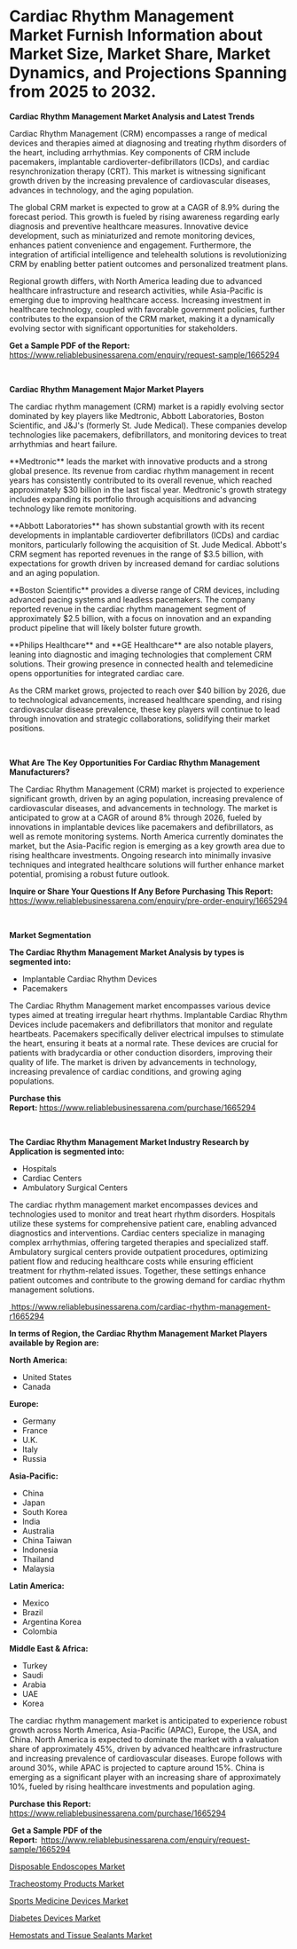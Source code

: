 <p><h1>Cardiac Rhythm Management Market Furnish Information about Market Size, Market Share, Market Dynamics, and Projections Spanning from 2025 to 2032.</h1></p><p><strong>Cardiac Rhythm Management Market Analysis and Latest Trends</strong></p>
<p><p>Cardiac Rhythm Management (CRM) encompasses a range of medical devices and therapies aimed at diagnosing and treating rhythm disorders of the heart, including arrhythmias. Key components of CRM include pacemakers, implantable cardioverter-defibrillators (ICDs), and cardiac resynchronization therapy (CRT). This market is witnessing significant growth driven by the increasing prevalence of cardiovascular diseases, advances in technology, and the aging population.</p><p>The global CRM market is expected to grow at a CAGR of 8.9% during the forecast period. This growth is fueled by rising awareness regarding early diagnosis and preventive healthcare measures. Innovative device development, such as miniaturized and remote monitoring devices, enhances patient convenience and engagement. Furthermore, the integration of artificial intelligence and telehealth solutions is revolutionizing CRM by enabling better patient outcomes and personalized treatment plans.</p><p>Regional growth differs, with North America leading due to advanced healthcare infrastructure and research activities, while Asia-Pacific is emerging due to improving healthcare access. Increasing investment in healthcare technology, coupled with favorable government policies, further contributes to the expansion of the CRM market, making it a dynamically evolving sector with significant opportunities for stakeholders.</p></p>
<p><strong>Get a Sample PDF of the Report:&nbsp;</strong> <a href="https://www.reliablebusinessarena.com/enquiry/request-sample/1665294?utm_campaign=2177&utm_medium=2&utm_source=Github&utm_content=ia&utm_term=03032025&utm_id=cardiac-rhythm-management">https://www.reliablebusinessarena.com/enquiry/request-sample/1665294</a></p>
<p>&nbsp;</p>
<p><strong>Cardiac Rhythm Management Major Market Players</strong></p>
<p><p>The cardiac rhythm management (CRM) market is a rapidly evolving sector dominated by key players like Medtronic, Abbott Laboratories, Boston Scientific, and J&J's (formerly St. Jude Medical). These companies develop technologies like pacemakers, defibrillators, and monitoring devices to treat arrhythmias and heart failure.</p><p>**Medtronic** leads the market with innovative products and a strong global presence. Its revenue from cardiac rhythm management in recent years has consistently contributed to its overall revenue, which reached approximately $30 billion in the last fiscal year. Medtronic's growth strategy includes expanding its portfolio through acquisitions and advancing technology like remote monitoring.</p><p>**Abbott Laboratories** has shown substantial growth with its recent developments in implantable cardioverter defibrillators (ICDs) and cardiac monitors, particularly following the acquisition of St. Jude Medical. Abbott's CRM segment has reported revenues in the range of $3.5 billion, with expectations for growth driven by increased demand for cardiac solutions and an aging population.</p><p>**Boston Scientific** provides a diverse range of CRM devices, including advanced pacing systems and leadless pacemakers. The company reported revenue in the cardiac rhythm management segment of approximately $2.5 billion, with a focus on innovation and an expanding product pipeline that will likely bolster future growth.</p><p>**Philips Healthcare** and **GE Healthcare** are also notable players, leaning into diagnostic and imaging technologies that complement CRM solutions. Their growing presence in connected health and telemedicine opens opportunities for integrated cardiac care.</p><p>As the CRM market grows, projected to reach over $40 billion by 2026, due to technological advancements, increased healthcare spending, and rising cardiovascular disease prevalence, these key players will continue to lead through innovation and strategic collaborations, solidifying their market positions.</p></p>
<p>&nbsp;</p>
<p><strong>What Are The Key Opportunities For Cardiac Rhythm Management Manufacturers?</strong></p>
<p><p>The Cardiac Rhythm Management (CRM) market is projected to experience significant growth, driven by an aging population, increasing prevalence of cardiovascular diseases, and advancements in technology. The market is anticipated to grow at a CAGR of around 8% through 2026, fueled by innovations in implantable devices like pacemakers and defibrillators, as well as remote monitoring systems. North America currently dominates the market, but the Asia-Pacific region is emerging as a key growth area due to rising healthcare investments. Ongoing research into minimally invasive techniques and integrated healthcare solutions will further enhance market potential, promising a robust future outlook.</p></p>
<p><strong>Inquire or Share Your Questions If Any Before Purchasing This Report:</strong> <a href="https://www.reliablebusinessarena.com/enquiry/pre-order-enquiry/1665294?utm_campaign=2177&utm_medium=2&utm_source=Github&utm_content=ia&utm_term=03032025&utm_id=cardiac-rhythm-management">https://www.reliablebusinessarena.com/enquiry/pre-order-enquiry/1665294</a></p>
<p>&nbsp;</p>
<p><strong>Market Segmentation</strong></p>
<p><strong>The Cardiac Rhythm Management Market Analysis by types is segmented into:</strong></p>
<p><ul><li>Implantable Cardiac Rhythm Devices</li><li>Pacemakers</li></ul></p>
<p><p>The Cardiac Rhythm Management market encompasses various device types aimed at treating irregular heart rhythms. Implantable Cardiac Rhythm Devices include pacemakers and defibrillators that monitor and regulate heartbeats. Pacemakers specifically deliver electrical impulses to stimulate the heart, ensuring it beats at a normal rate. These devices are crucial for patients with bradycardia or other conduction disorders, improving their quality of life. The market is driven by advancements in technology, increasing prevalence of cardiac conditions, and growing aging populations.</p></p>
<p><strong>Purchase this Report:&nbsp;</strong><a href="https://www.reliablebusinessarena.com/purchase/1665294?utm_campaign=2177&utm_medium=2&utm_source=Github&utm_content=ia&utm_term=03032025&utm_id=cardiac-rhythm-management">https://www.reliablebusinessarena.com/purchase/1665294</a></p>
<p>&nbsp;</p>
<p><strong>The Cardiac Rhythm Management Market Industry Research by Application is segmented into:</strong></p>
<p><ul><li>Hospitals</li><li>Cardiac Centers</li><li>Ambulatory Surgical Centers</li></ul></p>
<p><p>The cardiac rhythm management market encompasses devices and technologies used to monitor and treat heart rhythm disorders. Hospitals utilize these systems for comprehensive patient care, enabling advanced diagnostics and interventions. Cardiac centers specialize in managing complex arrhythmias, offering targeted therapies and specialized staff. Ambulatory surgical centers provide outpatient procedures, optimizing patient flow and reducing healthcare costs while ensuring efficient treatment for rhythm-related issues. Together, these settings enhance patient outcomes and contribute to the growing demand for cardiac rhythm management solutions.</p></p>
<p><a href="https://www.reliablebusinessarena.com/cardiac-rhythm-management-r1665294?utm_campaign=2177&utm_medium=2&utm_source=Github&utm_content=ia&utm_term=03032025&utm_id=cardiac-rhythm-management">&nbsp;https://www.reliablebusinessarena.com/cardiac-rhythm-management-r1665294</a></p>
<p><strong>In terms of Region, the Cardiac Rhythm Management Market Players available by Region are:</strong></p>
<p>
    <p> <strong> North America: </strong>
        <ul>
            <li>United States</li>
            <li>Canada</li>
        </ul>
        </p> 
    <p> <strong> Europe: </strong>
        <ul>
            <li>Germany</li>
            <li>France</li>
            <li>U.K.</li>
            <li>Italy</li>
            <li>Russia</li>
        </ul>
        </p> 
    <p> <strong> Asia-Pacific: </strong>
        <ul>
            <li>China</li>
            <li>Japan</li>
            <li>South Korea</li>
            <li>India</li>
            <li>Australia</li>
            <li>China Taiwan</li>
            <li>Indonesia</li>
            <li>Thailand</li>
            <li>Malaysia</li>
        </ul>
        </p> 
    <p> <strong> Latin America: </strong>
        <ul>
            <li>Mexico</li>
            <li>Brazil</li>
            <li>Argentina Korea</li>
            <li>Colombia</li>
        </ul>
        </p> 
    <p> <strong> Middle East & Africa: </strong>
        <ul>
            <li>Turkey</li>
            <li>Saudi</li>
            <li>Arabia</li>
            <li>UAE</li>
            <li>Korea</li>
        </ul>
    </p>
    </p>
<p><p>The cardiac rhythm management market is anticipated to experience robust growth across North America, Asia-Pacific (APAC), Europe, the USA, and China. North America is expected to dominate the market with a valuation share of approximately 45%, driven by advanced healthcare infrastructure and increasing prevalence of cardiovascular diseases. Europe follows with around 30%, while APAC is projected to capture around 15%. China is emerging as a significant player with an increasing share of approximately 10%, fueled by rising healthcare investments and population aging.</p></p>
<p><strong>Purchase this Report: </strong><a href="https://www.reliablebusinessarena.com/purchase/1665294?utm_campaign=2177&utm_medium=2&utm_source=Github&utm_content=ia&utm_term=03032025&utm_id=cardiac-rhythm-management">https://www.reliablebusinessarena.com/purchase/1665294</a></p>
<p>&nbsp;<strong>Get a Sample PDF of the Report:&nbsp;&nbsp;</strong><a href="https://www.reliablebusinessarena.com/enquiry/request-sample/1665294?utm_campaign=2177&utm_medium=2&utm_source=Github&utm_content=ia&utm_term=03032025&utm_id=cardiac-rhythm-management">https://www.reliablebusinessarena.com/enquiry/request-sample/1665294</a></p>
<p><strong></strong></p>
<p><p><a href="https://github.com/tauchzuazoli/Market-Research-Report-List-1/blob/main/disposable-endoscopes-market.md?utm_campaign=2177&utm_medium=2&utm_source=Github&utm_content=ia&utm_term=03032025&utm_id=cardiac-rhythm-management">Disposable Endoscopes Market</a></p><p><a href="https://github.com/feyzacurllj9/Market-Research-Report-List-1/blob/main/tracheostomy-products-market.md?utm_campaign=2177&utm_medium=2&utm_source=Github&utm_content=ia&utm_term=03032025&utm_id=cardiac-rhythm-management">Tracheostomy Products Market</a></p><p><a href="https://github.com/ChiragRp1/Market-Research-Report-List-7/blob/main/sports-medicine-devices-market.md?utm_campaign=2177&utm_medium=2&utm_source=Github&utm_content=ia&utm_term=03032025&utm_id=cardiac-rhythm-management">Sports Medicine Devices Market</a></p><p><a href="https://github.com/gukenneth26571/Market-Research-Report-List-1/blob/main/diabetes-devices-market.md?utm_campaign=2177&utm_medium=2&utm_source=Github&utm_content=ia&utm_term=03032025&utm_id=cardiac-rhythm-management">Diabetes Devices Market</a></p><p><a href="https://github.com/abbasgwiltke/Market-Research-Report-List-1/blob/main/hemostats-and-tissue-sealants-market.md?utm_campaign=2177&utm_medium=2&utm_source=Github&utm_content=ia&utm_term=03032025&utm_id=cardiac-rhythm-management">Hemostats and Tissue Sealants Market</a></p></p>